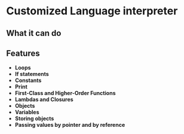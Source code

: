 # Customized Language interpreter

## What it can do

## Features
- **Loops**
- **If statements**
- **Constants**
- **Print**
- **First-Class and Higher-Order Functions**
- **Lambdas and Closures**
- **Objects**
- **Variables**
- **Storing objects**
- **Passing values by pointer and by reference**